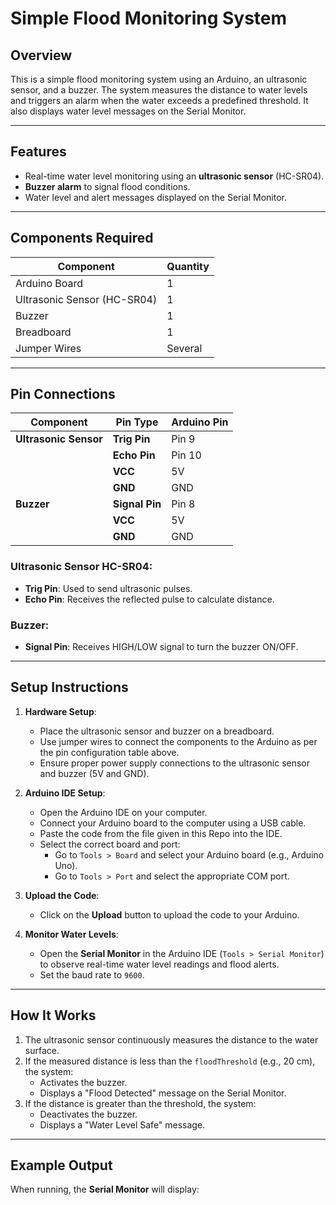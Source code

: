 # Simple Flood Monitoring System

## Overview
This is a simple flood monitoring system using an Arduino, an ultrasonic sensor, and a buzzer. The system measures the distance to water levels and triggers an alarm when the water exceeds a predefined threshold. It also displays water level messages on the Serial Monitor.

---

## Features
- Real-time water level monitoring using an **ultrasonic sensor** (HC-SR04).
- **Buzzer alarm** to signal flood conditions.
- Water level and alert messages displayed on the Serial Monitor.

---

## Components Required
| Component            | Quantity |
|----------------------|----------|
| Arduino Board        | 1        |
| Ultrasonic Sensor (HC-SR04) | 1 |
| Buzzer               | 1        |
| Breadboard           | 1        |
| Jumper Wires         | Several  |

---

## Pin Connections
| Component           | Pin Type     | Arduino Pin |
|---------------------|--------------|-------------|
| **Ultrasonic Sensor** | **Trig Pin**   | Pin 9       |
|                     | **Echo Pin**   | Pin 10      |
|                     | **VCC**       | 5V          |
|                     | **GND**       | GND         |
| **Buzzer**          | **Signal Pin** | Pin 8       |
|                     | **VCC**       | 5V          |
|                     | **GND**       | GND         |

### Ultrasonic Sensor HC-SR04:
- **Trig Pin**: Used to send ultrasonic pulses.
- **Echo Pin**: Receives the reflected pulse to calculate distance.

### Buzzer:
- **Signal Pin**: Receives HIGH/LOW signal to turn the buzzer ON/OFF.

---

## Setup Instructions

1. **Hardware Setup**:
   - Place the ultrasonic sensor and buzzer on a breadboard.
   - Use jumper wires to connect the components to the Arduino as per the pin configuration table above.
   - Ensure proper power supply connections to the ultrasonic sensor and buzzer (5V and GND).

2. **Arduino IDE Setup**:
   - Open the Arduino IDE on your computer.
   - Connect your Arduino board to the computer using a USB cable.
   - Paste the code from the file given in this Repo into the IDE.
   - Select the correct board and port:
     - Go to `Tools > Board` and select your Arduino board (e.g., Arduino Uno).
     - Go to `Tools > Port` and select the appropriate COM port.

3. **Upload the Code**:
   - Click on the **Upload** button to upload the code to your Arduino.

4. **Monitor Water Levels**:
   - Open the **Serial Monitor** in the Arduino IDE (`Tools > Serial Monitor`) to observe real-time water level readings and flood alerts.
   - Set the baud rate to `9600`.

---

## How It Works
1. The ultrasonic sensor continuously measures the distance to the water surface.
2. If the measured distance is less than the `floodThreshold` (e.g., 20 cm), the system:
   - Activates the buzzer.
   - Displays a "Flood Detected" message on the Serial Monitor.
3. If the distance is greater than the threshold, the system:
   - Deactivates the buzzer.
   - Displays a "Water Level Safe" message.

---

## Example Output
When running, the **Serial Monitor** will display:

